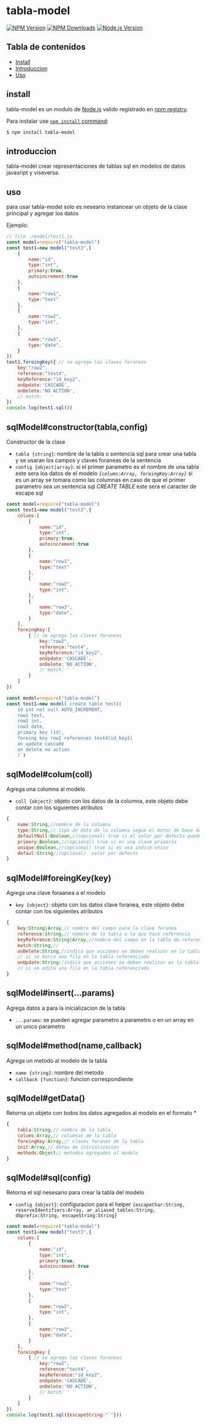 # tabla-model

[![NPM Version][npm-image]][npm-url]
[![NPM Downloads][downloads-image]][downloads-url]
[![Node.js Version][node-version-image]][node-version-url]

## Tabla de contenidos

- [Install](#install)
- [Introduccion](#introduccion)
- [Uso](#uso)

## install

tabla-model es un  modulo de [Node.js](https://nodejs.org/es/) valido registrado en [npm registry](https://www.npmjs.com/).

Para instalar use [`npm install` command](https://docs.npmjs.com/getting-started/installing-npm-packages-locally):

```sh
$ npm install tabla-model
```
## introduccion

tabla-model crear representaciones de tablas sql en  modelos de datos javasript y viseversa.


## uso

para usar tabla-model solo es neseario instancear un objeto de la clase principal y agregar los datos

Ejemplo:
```js
// file ./model/test1.js
const model=require("tabla-model")
const test1=new model("test3",[
    {
        name:"id",
        type:"int",
        primary:true,
        autoincrement:true
    },
    {
        name:"row1",
        type:"text"
    },
    {
        name:"row2",
        type:"int",
    },
    {
        name:"row3",
        type:"date",
    }
])
test1.foreingKey({ // se agrega las claves foraneas
    key:"row2",
    reference:"test4",
    keyReference:"id_key2",
    onUpdate:'CASCADE',
    onDelete:'NO ACTION',
    // match: ' '
})
console.log(test1.sql())
```
## sqlModel#constructor(tabla,config)
Constructor de la clase

* `tabla {string}`: nombre de la tabla o sentencia sql para crear una tabla y se usaran los campos y claves foraneas de la sentencia
* `config {object|array}`: si el primer parametro es el nombre de una tabla este sera los datos de el modelo *`{colums:Array, foreingKey:Array}`* si es un array se tomara como las columnas en caso de que el primer parametro sea un sentencia sql *CREATE TABLE* este sera el caracter de escape sql

```js
const model=require("tabla-model")
const test1=new model("test3",{
    colums:[
        {
            name:"id",
            type:"int",
            primary:true,
            autoincrement:true
        },
        {
            name:"row1",
            type:"text"
        },
        {
            name:"row2",
            type:"int",
        },
        {
            name:"row3",
            type:"date",
        }
    ],
    foreingKey:[
        { // se agrega las claves foraneas
            key:"row2",
            reference:"test4",
            keyReference:"id_key2",
            onUpdate:'CASCADE',
            onDelete:'NO ACTION',
            // match: ' '
        }
    ]
})
```
```js
const model=require("tabla-model")
const test1=new model(`create table test1(
    id int not null AUTO_INCREMENT,
    row1 text,
    row2 int,
    row3 date,
    primary key (id),
    foreing key row2 references test4(id_key2)
    on update cascade
    on delete no action
    )`)
```

## sqlModel#colum(coll)
Agrega una columna al modelo

* `coll {object}`: objeto con los datos de la columna, este objeto debe contar con los siguientes atributos
```js
{
    name:String,//nombre de la columna
    type:String,// tipo de dato de la columna segun el motor de base de datos
    defaultNull:Boolean,//(opcional) true si el valor por defecto puede ser null
    primary:Boolean,//(opcional) true si es una clave primaria
    unique:Boolean,//(opcional) true si es una indice unico
    defaul:String//(opcional)  valor por defecto
}
```

## sqlModel#foreingKey(key)
Agrega una clave foraanea a el modelo

* `key {object}`: objeto con los datos clave foranea, este objeto debe contar con los siguientes atributos
```js
{
    key:String|Array,// nombre del campo para la clave foranea  
    reference:String,// nombre de la tabla a la que hace referencia
    keyReference:String|Array,//nombre del campo en la table de referencia
    match:String,//
    onDelete:String,//indica que acciones se deben realizar en la tabla actual
    // si se borra una fila en la tabla referenciada
    onUpdate:String//indica que acciones se deben realizar en la tabla actual
    // si se edita una fila en la tabla referenciada
}
```

## sqlModel#insert(...params)
Agrega datos a para la inicializacion de la tabla

* `...params`: se pueden agregar parametro a parametro o en un array en un unico parametro

## sqlModel#method(name,callback)
Agrega un metodo al modelo de la tabla

* `name {string}`: nombre del metodo
* `callback {function}`: funcion correspondiente

## sqlModel#getData()
Retorna un objeto con todos los datos agregados al modelo en el formato
*
```js
{
    tabla:String,// nombre de la tabla
    colums:Array,// columnas de la tabla
    foreingKey:Array,// claves foranes de la tabla
    init:Array,// datos de inicializacion
    methods:Object// metodos agregados al modelo
}
```

## sqlModel#sql(config)

Retorna el sql nesesario para crear la tabla del modelo

* `config {object}`: configuracion para el helper `{escapeChar:String, reserveIdentifiers:Array, ar_aliased_tables:String, dbprefix:String, escapeString:String}`
```js
const model=require("tabla-model")
const test1=new model("test3",{
    colums:[
        {
            name:"id",
            type:"int",
            primary:true,
            autoincrement:true
        },
        {
            name:"row1",
            type:"text"
        },
        {
            name:"row2",
            type:"int",
        },
        {
            name:"row3",
            type:"date",
        }
    ],
    foreingKey:[
        { // se agrega las claves foraneas
            key:"row2",
            reference:"test4",
            keyReference:"id_key2",
            onUpdate:'CASCADE',
            onDelete:'NO ACTION',
            // match: ' '
        }
    ]
})
console.log(test1.sql({escapeString:"`"}))
```




[npm-image]: https://img.shields.io/npm/v/tabla-model.svg
[npm-url]: https://npmjs.org/package/tabla-model
[node-version-image]: https://img.shields.io/node/v/tabla-model.svg
[node-version-url]: https://nodejs.org/en/download/
[downloads-image]: https://img.shields.io/npm/dm/tabla-model.svg
[downloads-url]: https://npmjs.org/package/tabla-model
